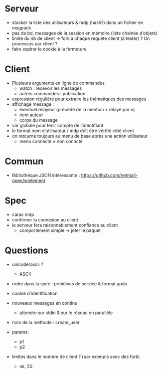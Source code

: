 # Serveur

- stocker la liste des utilisateurs & mdp (hash?) dans un fichier en msgpack
- pas de bd, messages de la session en mémoire (liste chainée d’objets)
- limite du nb de client -> fork à chaque requête client (à tester) ? Un processus par client ?
- faire expirer le cookie à la fermeture 

# Client

- Plusieurs arguments en ligne de commandes
  - watch : recevoir les messages
  - autres commandes : publication
- expression régulière pour extraire les thématiques des messages
- affichage message :
  - éventuel relayeur (précédé de la mention « relayé par »)
  - nom auteur
  - corps du message
- var globale pour tenir compte de l’identifiant
- le format nom d’utilisateur / mdp doît être vérifié côté client
- on retourne toujours au menu de base après une action utilisateur
  - menu connecté ≠ non conncté

# Commun

- Bibliothèque JSON intéressante : https://github.com/netmail-open/wjelement

# Spec

- carac mdp
- confirmer la connexion au client
- le serveur fera raisonnablement confiance au client
  - comportement simple -> jeter le paquet

# Questions

- unicode/ascii ?
  - ASCII
- ordre dans la spec : primitives de service & format apdu
- cookie d’identification
- nouveaux messages en continu
  - attendre sur stdin & sur le réseau en parallèle

- nom de la méthode : create_user
- params:
  - p1
  - p2

- limites dans le nombre de client ? (par exemple avec des fork)
  - ok, 50
